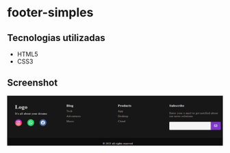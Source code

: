 # footer-simples

## Tecnologias utilizadas

<ul>
  <li>HTML5</li>
  <li>CSS3</li>
</ul>

## Screenshot

<img src="screenshot.png">

